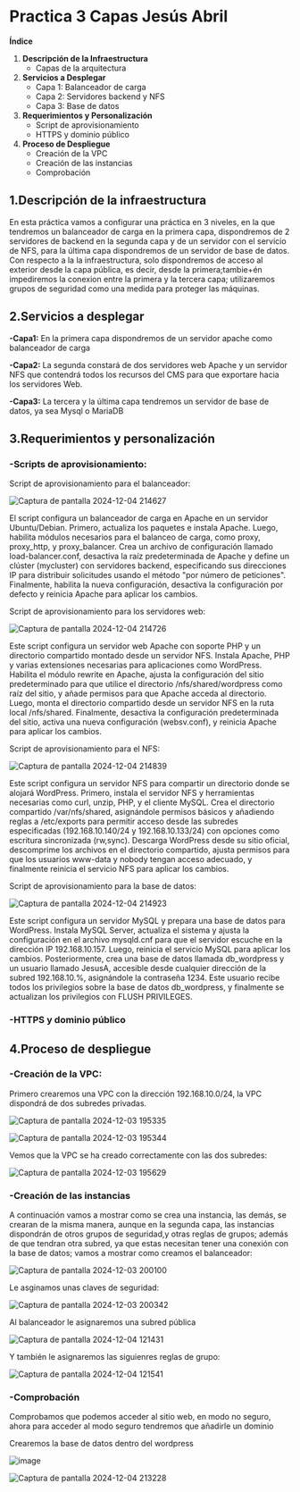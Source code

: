 # Practica 3 Capas Jesús Abril

**Índice**

1. **Descripción de la Infraestructura**
   - Capas de la arquitectura
2. **Servicios a Desplegar**
   - Capa 1: Balanceador de carga
   - Capa 2: Servidores backend y NFS
   - Capa 3: Base de datos
3. **Requerimientos y Personalización**
   - Script de aprovisionamiento
   - HTTPS y dominio público
4. **Proceso de Despliegue**
   - Creación de la VPC
   - Creación de las instancias
   - Comprobación




## 1.**Descripción de la infraestructura**

En esta práctica vamos a configurar una práctica en 3 niveles, en la que tendremos un balanceador de carga en la primera capa, dispondremos de 2 servidores de backend en la segunda capa y de un servidor con el servicio de NFS, para la última capa dispondremos de un servidor de base de datos.
Con respecto a la la infraestructura, solo dispondremos de acceso al exterior desde la capa pública, es decir, desde la primera;tambie+én impediremos la conexion entre la primera y la tercera capa; utilizaremos grupos de seguridad como una medida para proteger las máquinas.

## 2.**Servicios a desplegar**

**-Capa1:** En la primera capa dispondremos de un servidor apache como balanceador de carga

**-Capa2:** La segunda constará de dos servidores web Apache y un servidor NFS que contendrá todos los recursos del CMS para que exportare hacia los servidores Web.

**-Capa3:** La tercera y la última capa tendremos un servidor de base de datos, ya sea Mysql o MariaDB

## 3.**Requerimientos y personalización**

### **-Scripts de aprovisionamiento:**

Script de aprovisionamiento para el balanceador:

![Captura de pantalla 2024-12-04 214627](https://github.com/user-attachments/assets/99b21f5a-4871-42c2-ab8c-f2edd6d0396c)

El script configura un balanceador de carga en Apache en un servidor Ubuntu/Debian. Primero, actualiza los paquetes e instala Apache. Luego, habilita módulos necesarios para el balanceo de carga, como proxy, proxy_http, y proxy_balancer. Crea un archivo de configuración llamado load-balancer.conf, desactiva la raíz predeterminada de Apache y define un clúster (mycluster) con servidores backend, especificando sus direcciones IP para distribuir solicitudes usando el método "por número de peticiones". Finalmente, habilita la nueva configuración, desactiva la configuración por defecto y reinicia Apache para aplicar los cambios.

Script de aprovisionamiento para los servidores web:

![Captura de pantalla 2024-12-04 214726](https://github.com/user-attachments/assets/d48fec79-89ea-4e3e-9ffa-3b2345473925)

Este script configura un servidor web Apache con soporte PHP y un directorio compartido montado desde un servidor NFS. Instala Apache, PHP y varias extensiones necesarias para aplicaciones como WordPress. Habilita el módulo rewrite en Apache, ajusta la configuración del sitio predeterminado para que utilice el directorio /nfs/shared/wordpress como raíz del sitio, y añade permisos para que Apache acceda al directorio. Luego, monta el directorio compartido desde un servidor NFS en la ruta local /nfs/shared. Finalmente, desactiva la configuración predeterminada del sitio, activa una nueva configuración (websv.conf), y reinicia Apache para aplicar los cambios.

Script de aprovisionamiento para el NFS:

![Captura de pantalla 2024-12-04 214839](https://github.com/user-attachments/assets/23e01476-dc5a-4ec4-a7ce-3c9d9a634d23)

Este script configura un servidor NFS para compartir un directorio donde se alojará WordPress. Primero, instala el servidor NFS y herramientas necesarias como curl, unzip, PHP, y el cliente MySQL. Crea el directorio compartido /var/nfs/shared, asignándole permisos básicos y añadiendo reglas a /etc/exports para permitir acceso desde las subredes especificadas (192.168.10.140/24 y 192.168.10.133/24) con opciones como escritura sincronizada (rw,sync). Descarga WordPress desde su sitio oficial, descomprime los archivos en el directorio compartido, ajusta permisos para que los usuarios www-data y nobody tengan acceso adecuado, y finalmente reinicia el servicio NFS para aplicar los cambios.


Script de aprovisionamiento para la base de datos:

![Captura de pantalla 2024-12-04 214923](https://github.com/user-attachments/assets/a4314462-b307-481b-8dca-767c6c58096b)

Este script configura un servidor MySQL y prepara una base de datos para WordPress. Instala MySQL Server, actualiza el sistema y ajusta la configuración en el archivo mysqld.cnf para que el servidor escuche en la dirección IP 192.168.10.157. Luego, reinicia el servicio MySQL para aplicar los cambios. Posteriormente, crea una base de datos llamada db_wordpress y un usuario llamado JesusA, accesible desde cualquier dirección de la subred 192.168.10.%, asignándole la contraseña 1234. Este usuario recibe todos los privilegios sobre la base de datos db_wordpress, y finalmente se actualizan los privilegios con FLUSH PRIVILEGES.

### **-HTTPS y dominio público**

## 4.**Proceso de despliegue**

### **-Creación de la VPC:**

Primero crearemos una VPC con la dirección 192.168.10.0/24, la VPC dispondrá de dos subredes privadas.

![Captura de pantalla 2024-12-03 195335](https://github.com/user-attachments/assets/b97a86fc-ca8c-4581-8a34-cc7247cb7c2c)

![Captura de pantalla 2024-12-03 195344](https://github.com/user-attachments/assets/d1cc0dfd-5c23-44f2-9e59-270c29ff4607)

Vemos que la VPC se ha creado correctamente con las dos subredes:

![Captura de pantalla 2024-12-03 195629](https://github.com/user-attachments/assets/77c98f8b-d9e0-4a2f-82e9-9f6e12f6cf17)



### **-Creación de las instancias**

A continuación vamos a mostrar como se crea una instancia, las demás, se crearan de la misma manera, aunque en la segunda capa, las instancias dispondrán de otros grupos de seguridad,y otras reglas de grupos; además de que tendran otra subred, ya que estas necesitan tener una conexión con la base de datos; vamos a mostrar como creamos el balanceador:

![Captura de pantalla 2024-12-03 200100](https://github.com/user-attachments/assets/d514b7fd-58a5-449f-9cbf-fd5cbb791439)

Le asginamos unas claves de seguridad:

![Captura de pantalla 2024-12-03 200342](https://github.com/user-attachments/assets/f7728745-d3cb-44ea-aa5e-3328e1c131c6)

Al balanceador le asignaremos una subred pública

![Captura de pantalla 2024-12-04 121431](https://github.com/user-attachments/assets/2e0e22da-8b99-4167-abce-5321e9483928)

Y también le asignaremos las siguienres reglas de grupo:

![Captura de pantalla 2024-12-04 121541](https://github.com/user-attachments/assets/ff4cfa20-4cd4-4a81-ad71-f54ba8cc3e52)



### **-Comprobación**

Comprobamos que podemos acceder al sitio web, en modo no seguro, ahora para acceder al modo seguro tendremos que añadirle un dominio

Crearemos la base de datos dentro del wordpress

![image](https://github.com/user-attachments/assets/51baf8ef-b826-4e60-b86f-f88f638fa668)


![Captura de pantalla 2024-12-04 213228](https://github.com/user-attachments/assets/fc0ca817-b91f-44d4-bf30-0d2b6c79756b)



